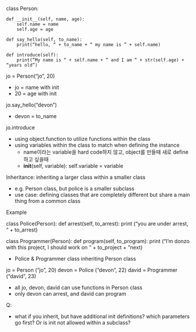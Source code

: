 class Person:
	
	def __init__(self, name, age):
		self.name = name
		self.age = age

	def say_hello(self, to_name):
		print(“hello, “ + to_name + “ my name is ” + self.name)

	def introduce(self):
		print(“My name is “ + self.name + “ and I am “ + str(self.age) + “years old”)

jo = Person(“jo”, 20)
* jo = name with init
* 20 = age with init

jo.say_hello(“devon”)
* devon = to_name

jo.introduce 

* using object.function to utilize functions within the class
* using variables within the class to match when defining the instance
    * name이라는 variable을 hard code하지 않고, object를 만들때 새로 define 하고 싶을때
    * __init__(self, variable):
		self.variable = variable

Inheritance: inheriting a larger class within a smaller class
* e.g. Person class, but police is a smaller subclass
* use case: defining classes that are completely different but share a main thing from a common class

Example

class Police(Person):
	def arrest(self, to_arrest):
		print (“you are under arrest, “ + to_arrest)

class Programmer(Person):
	def program(self, to_program):
		print (“I’m donzo with this project, I should work on “ + to_project + “next)

* Police & Programmer class inheriting Person class

jo = Person (“jo”, 20)
devon = Police (“devon”, 22)
david = Programmer (“david”, 23)

* all jo, devon, david can use functions in Person class
* only devon can arrest, and david can program

Q: 
* what if you inherit, but have additional init definitions? which parameters go first? Or is init not allowed within a subclass?

